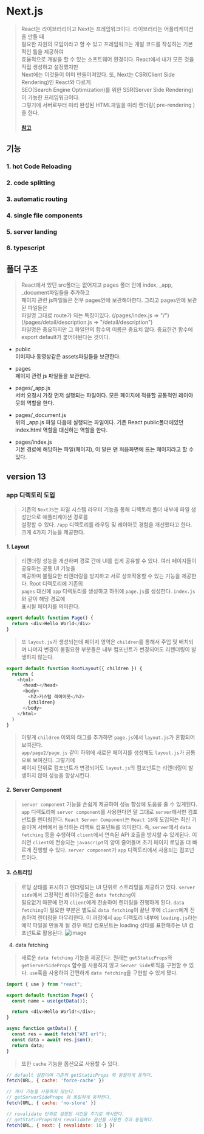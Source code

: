 # Next.js
> React는 라이브러리이고 Next는 프레임워크이다. 라이브러리는 어플리케이션을 만들 때  
> 필요한 자원의 모임이라고 할 수 있고 프레임워크는 개발 코드를 작성하는 기본적인 틀을 제공하여  
> 효율적으로 개발을 할 수 있는 소프트웨어 환경이다. React에서 내가 모든 것을 직접 생성하고 설정했지만  
> Next에는 이것들이 이미 만들어져있다. 또, Next는 CSR(Client Side Rendering)인 React와 다르게  
> SEO(Search Engine Optimization)를 위한 SSR(Server Side Rendering)이 가능한 프레임워크이다.  
> 그렇기에 서버로부터 미리 완성된 HTML파일을 미리 렌더링( pre-rendering )을 한다.   
> #### [참고](../REACT/csr-ssr.md)

## 기능
### 1. hot Code Reloading
### 2. code splitting
### 3. automatic routing
### 4. single file components
### 5. server landing
### 6. typescript

## 폴더 구조
> React에서 있던 src폴더는 없어지고 pages 폴더 안에 index, _app, _document파일들을 추가하고  
> 페이지 관련 js파일들은 전부 pages안에 보관해야한다. 그리고 pages안에 보관된 파일들은  
> 파일명 그대로 route가 되는 특징이있다. (/pages/index.js => "/") (/pages/detail/description.js => "/detail/description")  
> 파일명은 중요하지만 그 파일안의 함수의 이름은 중요치 않다. 중요한건 함수에 export default가 붙어야된다는 것이다.

* public  
이미지나 동영상같은 assets파일들을 보관한다.

* pages  
페이지 관련 js 파일들을 보관한다.

* pages/_app.js  
서버 요청시 가장 먼저 실행되는 파일이다. 모든 페이지에 적용할 공통적인 레이아웃의 역할을 한다.

* pages/_document.js  
위의 _app.js 파일 다음에 실행되는 파일이다. 기존 React public폴더에있던 index.html 역할을 대신하는 역할을 한다.  

* pages/index.js  
기본 경로에 해당하는 파일(페이지), 이 말은 맨 처음화면에 뜨는 페이지라고 할 수 있다.

## version 13

### app 디렉토리 도입
> 기존의 `NextJS`는 파일 시스템 라우터 기능을 통해 디렉토리 폴더 내부에 파일 생성만으로 애플리케이션 경로를  
> 설정할 수 있다. `/app` 디렉토리를 라우팅 및 레이아웃 경험을 개선했다고 한다. 크게 4가지 기능을 제공한다.

#### 1. Layout
> 리렌더링 성능을 개선하며 경로 간에 UI를 쉽게 공유할 수 있다. 여러 페이지들이 공유하는 공통 UI 기능을  
> 제공하며 불필요한 리렌더링을 방지하고 서로 상호작용할 수 있는 기능을 제공한다. Root 디렉토리에 기존의  
> `pages` 대신에 `app` 디렉토리를 생성하고 하위에 `page.js`를 생성한다. `index.js`와 같이 해당 경로에  
> 표시될 페이지를 의미한다.
```js
export default function Page() {
  return <div>Hello World</div>
}
```
> 또 `layout.js`가 생성되는데 페이지 영역은 `children`를 통해서 주입 및 배치되며
> 나머지 변경이 불필요한 부분들은 내부 컴포넌트가 변경되어도 리렌더링이 발생하지 않는다.
```js
export default function RootLayout({ children }) {
  return (
    <html>
      <head></head>
      <body>
        <h2>커스텀 레이아웃</h2>
        {children}
      </body>
    </html>
  )
}
```
> 이렇게 `children` 이외의 태그를 추가하면 `page.js`에서 `layout.js`가 혼합되어 보여진다.  
> `app/page2/page.js` 같이 하위에 새로운 페이지를 생성해도 `layout.js`가 공통으로 보여진다. 그렇기에  
> 페이지 단위로 컴포넌트가 변경되어도 `layout.js`의 컴포넌트는 리렌더링이 발생하지 않아 성능을 향상시킨다.

#### 2. Server Component
> `server component` 기능을 손쉽게 제공하여 성능 향상에 도움을 줄 수 있게된다. `app` 디렉토리에
> `server component`를 사용한다면 말 그대로 `server`에서만 컴포넌트를 렌더링한다. `React Server Component`는
> `React 18`에 도입되는 최신 기술이며 서버에서 동작하는 리액트 컴포넌트를 의미한다. 즉, `server`에서 `data fetching`
> 등을 수행하여 `client`에서 연속된 API 호출을 방지할 수 있게된다. 이러면 `client`에 전송되는 `javascript`의 양이
> 줄어들며 초기 페이지 로딩을 더 빠르게 진행할 수 있다. `server component`가 `app` 디렉토리에서 사용되는 컴포넌트이다.

#### 3. 스트리밍
> 로딩 상태를 표시하고 렌더링되는 UI 단위로 스트리밍을 제공하고 있다. `server side`에서 고정적인 레이아웃들은 `data fetching`이  
> 필요없기 때문에 먼저 `client`에게 전송하여 렌더링을 진행하게 된다. `data fetching`이 필요한 부분은 별도로 `data fetching`이
> 끝난 후에 `client`에게 전송하여 렌더링을 마무리한다. 이 과정에서 `app` 디렉토리 내부에 `loading.js`라는 예약 파일을 만들게 될 경우
> 해당 컴포넌트는 loading 상태를 표현해주는 UI 컴포넌트로 활용된다.
![image](https://github.com/likegitman/TIL/assets/105215297/def4d841-501f-4c31-b78d-0225d444bf18)


4. data fetching
> 새로운 `data fetching` 기능을 제공한다. 원래는 `getStaticProps`와 `getServerSideProps` 함수를 사용하지 않고 `Server Side`로직을
> 구현할 수 있다. `use`훅을 사용하여 간편하게 `data fetching`을 구현할 수 있게 됐다.
```js
import { use } from "react";

export default function Page() {
  const name = use(getData());

  return <div>Hello World!</div>;
}

async function getData() {
  const res = await fetch("API url");
  const data = await res.json();
  return data;
}
```
> 또한 `cache` 기능을 옵션으로 사용할 수 있다.
```js
// default 설정이며 기존의 getStaticProps 와 동일하게 동작다.
fetch(URL, { cache: 'force-cache' })

// 캐시 기능을 사용하지 않는다.
// getServerSideProps 와 동일하게 동작한다.
fetch(URL, { cache: 'no-store' })

// revalidate 단위로 설정된 시간을 주기로 캐시한다.
// getStaticProps에서 revalidate 옵션을 사용한 것과 동일하다.
fetch(URL, { next: { revalidate: 10 } })
``` 



